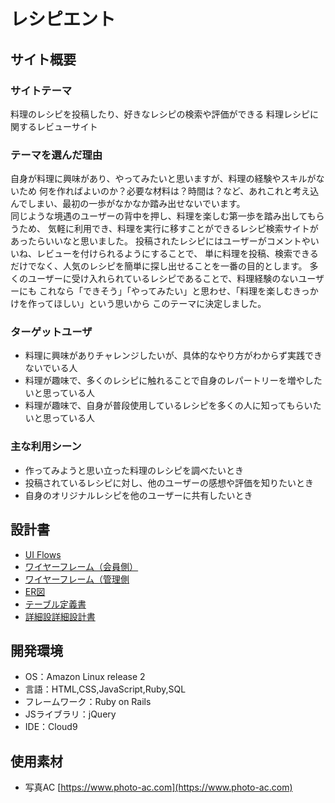 # レシピエント

## サイト概要
### サイトテーマ
料理のレシピを投稿したり、好きなレシピの検索や評価ができる
料理レシピに関するレビューサイト

### テーマを選んだ理由
自身が料理に興味があり、やってみたいと思いますが、料理の経験やスキルがないため
何を作ればよいのか？必要な材料は？時間は？など、あれこれと考え込んでしまい、最初の一歩がなかなか踏み出せないでいます。
<br>同じような境遇のユーザーの背中を押し、料理を楽しむ第一歩を踏み出してもらうため、
気軽に利用でき、料理を実行に移すことができるレシピ検索サイトがあったらいいなと思いました。
投稿されたレシピにはユーザーがコメントやいいね、レビューを付けられるようにすることで、
単に料理を投稿、検索できるだけでなく、人気のレシピを簡単に探し出せることを一番の目的とします。
多くのユーザーに受け入れられているレシピであることで、料理経験のないユーザーにも
これなら「できそう」「やってみたい」と思わせ、「料理を楽しむきっかけを作ってほしい」という思いから
このテーマに決定しました。

### ターゲットユーザ
- 料理に興味がありチャレンジしたいが、具体的なやり方がわからず実践できないでいる人
-  料理が趣味で、多くのレシピに触れることで自身のレパートリーを増やしたいと思っている人
- 料理が趣味で、自身が普段使用しているレシピを多くの人に知ってもらいたいと思っている人

### 主な利用シーン
- 作ってみようと思い立った料理のレシピを調べたいとき
- 投稿されているレシピに対し、他のユーザーの感想や評価を知りたいとき
- 自身のオリジナルレシピを他のユーザーに共有したいとき

## 設計書
- [UI Flows](/design_materials/レシピエント_UiFlow.pdf)
- [ワイヤーフレーム（会員側）](/design_materials/レシピエントwire_user.pdf)
- [ワイヤーフレーム（管理側](/design_materials/レシピエントwire_admin.pdf)
- [ER図](/design_materials/レシピエント_ER図.drawio.png)
- [テーブル定義書](/design_materials/レシピエント_テーブル定義書.pdf)
- [詳細設詳細設計書](/design_materials/レシピエント_詳細設計書.pdf)

## 開発環境
- OS：Amazon Linux release 2
- 言語：HTML,CSS,JavaScript,Ruby,SQL
- フレームワーク：Ruby on Rails
- JSライブラリ：jQuery
- IDE：Cloud9

## 使用素材
- 写真AC [https://www.photo-ac.com](https://www.photo-ac.com)